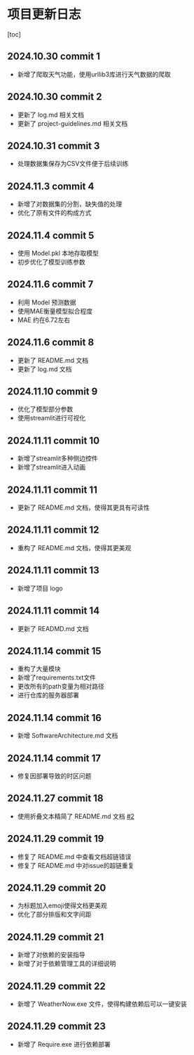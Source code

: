 # 项目更新日志
[toc]
## 2024.10.30 commit 1
* 新增了爬取天气功能，使用urllib3库进行天气数据的爬取
## 2024.10.30 commit 2
* 更新了 log.md 相关文档
* 更新了 project-guidelines.md 相关文档
## 2024.10.31 commit 3
* 处理数据集保存为CSV文件便于后续训练
## 2024.11.3 commit 4
* 新增了对数据集的分割，缺失值的处理
* 优化了原有文件的构成方式
## 2024.11.4 commit 5
* 使用 Model.pkl 本地存取模型
* 初步优化了模型训练参数
## 2024.11.6 commit 7
* 利用 Model 预测数据
* 使用MAE衡量模型拟合程度
* MAE 约在6.72左右
## 2024.11.6 commit 8
* 更新了 README.md 文档
* 更新了 log.md 文档
## 2024.11.10 commit 9
* 优化了模型部分参数
* 使用streamlit进行可视化
## 2024.11.11 commit 10
* 新增了streamlit多种侧边控件
* 新增了streamlit进入动画
## 2024.11.11 commit 11
* 更新了 README.md 文档，使得其更具有可读性
## 2024.11.11 commit 12
* 重构了 README.md 文档，使得其更美观
## 2024.11.11 commit 13
* 新增了项目 logo
## 2024.11.11 commit 14
* 更新了 READMD.md 文档
## 2024.11.14 commit 15
* 重构了大量模块
* 新增了requirements.txt文件
* 更改所有的path变量为相对路径
* 进行仓库的服务器部署
## 2024.11.14 commit 16
* 新增 SoftwareArchitecture.md 文档
## 2024.11.14 commit 17
* 修复因部署导致的时区问题
## 2024.11.27 commit 18
* 使用折叠文本精简了 README.md 文档 [#2](https://github.com/admin1025/WeatherNow/issues/2)
## 2024.11.29 commit 19
* 修复了 README.md 中查看文档超链错误
* 修复了 README.md 中对issue的超链重复
## 2024.11.29 commit 20
* 为标题加入emoji使得文档更美观
* 优化了部分排版和文字间距
## 2024.11.29 commit 21
* 新增了对依赖的安装指导
* 新增了对于依赖管理工具的详细说明
## 2024.11.29 commit 22
* 新增了 WeatherNow.exe 文件，使得构建依赖后可以一键安装
## 2024.11.29 commit 23
* 新增了 Require.exe 进行依赖部署